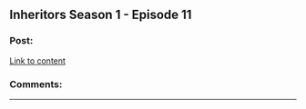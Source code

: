 ## Inheritors Season 1 - Episode 11

### Post:

[Link to content](https://inheritorsserial.com/2020/12/06/episode-eleven/)

### Comments:

---

